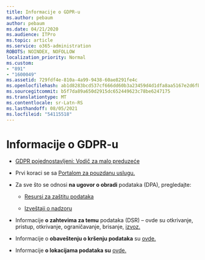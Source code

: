 ```yaml
---
title: Informacije o GDPR-u
ms.author: pebaum
author: pebaum
ms.date: 04/21/2020
ms.audience: ITPro
ms.topic: article
ms.service: o365-administration
ROBOTS: NOINDEX, NOFOLLOW
localization_priority: Normal
ms.custom:
- "891"
- "1600049"
ms.assetid: 729fdf4e-810a-4a99-9438-60ae8291fe4c
ms.openlocfilehash: ab1d8283bcd537cf666dd60b3a23459d4d1dfa8aa5167e2d6fb2a9b779b4b3e1
ms.sourcegitcommit: b5f7da89a650d2915dc652449623c78be6247175
ms.translationtype: MT
ms.contentlocale: sr-Latn-RS
ms.lasthandoff: 08/05/2021
ms.locfileid: "54115518"
---
```

# <a name="information-about-gdpr"></a>Informacije o GDPR-u

- [GDPR pojednostavljeni: Vodič za malo preduzeće](/microsoft-365/admin/security-and-compliance/gdpr-compliance)

- Prvi koraci se sa [Portalom za pouzdanu uslugu.](https://servicetrust.microsoft.com/ViewPage/GDPRGetStarted)

- Za sve što se odnosi **na ugovor o obradi** podataka (DPA), pregledajte:

  - [Resursi za zaštitu podataka](https://servicetrust.microsoft.com/ViewPage/TrustDocuments)

  - [Izveštaji o nadzoru](https://servicetrust.microsoft.com/ViewPage/MSComplianceGuide)

- Informacije **o zahtevima za temu** podataka (DSR) – ovde su otkrivanje, pristup, otkrivanje, ograničavanje, brisanje, [izvoz.](/microsoft-365/compliance/gdpr-dsr-office365)

- Informacije o **obaveštenju o kršenju podataka** su [ovde.](https://servicetrust.microsoft.com/ViewPage/GDPRBreach)

- Informacije **o lokacijama podataka su** [ovde.](https://products.office.com/where-is-your-data-located?ms.officeurl=datamaps&amp;geo=All#All)
